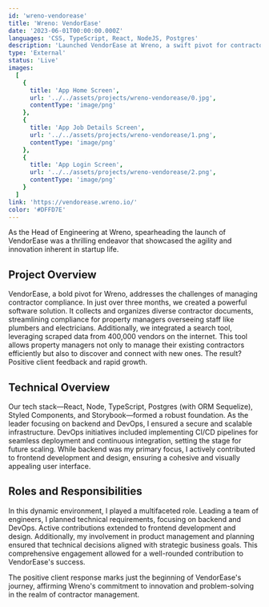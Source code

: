 ```yaml
---
id: 'wreno-vendorease'
title: 'Wreno: VendorEase'
date: '2023-06-01T00:00:00.000Z'
languages: 'CSS, TypeScript, React, NodeJS, Postgres'
description: 'Launched VendorEase at Wreno, a swift pivot for contractor compliance and sourcing. I oversaw all technical aspects as the head of engineering. We are seeing rapid growth and positive client feedback.'
type: 'External'
status: 'Live'
images:
  [
    {
      title: 'App Home Screen',
      url: '../../assets/projects/wreno-vendorease/0.jpg',
      contentType: 'image/png'
    },
    {
      title: 'App Job Details Screen',
      url: '../../assets/projects/wreno-vendorease/1.png',
      contentType: 'image/png'
    },
    {
      title: 'App Login Screen',
      url: '../../assets/projects/wreno-vendorease/2.png',
      contentType: 'image/png'
    }
  ]
link: 'https://vendorease.wreno.io/'
color: '#DFFD7E'
---
```


As the Head of Engineering at Wreno, spearheading the launch of VendorEase was a thrilling endeavor that showcased the agility and innovation inherent in startup life.

## Project Overview

VendorEase, a bold pivot for Wreno, addresses the challenges of managing contractor compliance. In just over three months, we created a powerful software solution. It collects and organizes diverse contractor documents, streamlining compliance for property managers overseeing staff like plumbers and electricians. Additionally, we integrated a search tool, leveraging scraped data from 400,000 vendors on the internet. This tool allows property managers not only to manage their existing contractors efficiently but also to discover and connect with new ones. The result? Positive client feedback and rapid growth.

## Technical Overview

Our tech stack—React, Node, TypeScript, Postgres (with ORM Sequelize), Styled Components, and Storybook—formed a robust foundation. As the leader focusing on backend and DevOps, I ensured a secure and scalable infrastructure. DevOps initiatives included implementing CI/CD pipelines for seamless deployment and continuous integration, setting the stage for future scaling. While backend was my primary focus, I actively contributed to frontend development and design, ensuring a cohesive and visually appealing user interface.

## Roles and Responsibilities

In this dynamic environment, I played a multifaceted role. Leading a team of engineers, I planned technical requirements, focusing on backend and DevOps. Active contributions extended to frontend development and design. Additionally, my involvement in product management and planning ensured that technical decisions aligned with strategic business goals. This comprehensive engagement allowed for a well-rounded contribution to VendorEase's success.

The positive client response marks just the beginning of VendorEase's journey, affirming Wreno's commitment to innovation and problem-solving in the realm of contractor management.
